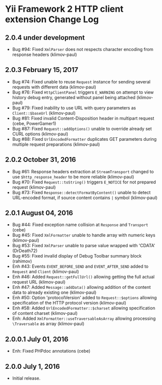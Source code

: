 Yii Framework 2 HTTP client extension Change Log
================================================

2.0.4 under development
-----------------------

- Bug #94: Fixed `XmlParser` does not respects character encoding from response headers (klimov-paul)


2.0.3 February 15, 2017
-----------------------

- Bug #74: Fixed unable to reuse `Request` instance for sending several requests with different data (klimov-paul)
- Bug #76: Fixed `HttpClientPanel` triggers `E_WARNING` on attempt to view history debug entry, generated without panel being attached (klimov-paul)
- Bug #79: Fixed inability to use URL with query parameters as `Client::$baseUrl` (klimov-paul)
- Bug #81: Fixed invalid Content-Disposition header in multipart request (cebe, PowerGamer1)
- Bug #87: Fixed `Request::addOptions()` unable to override already set CURL options (klimov-paul)
- Bug #88: Fixed `UrlEncodedFormatter` duplicates GET parameters during multiple request preparations (klimov-paul)


2.0.2 October 31, 2016
----------------------

- Bug #61: Response headers extraction at `StreamTransport` changed to use `$http_response_header` to be more reliable (klimov-paul)
- Bug #70: Fixed `Request::toString()` triggers `E_NOTICE` for not prepared request (klimov-paul)
- Bug #73: Fixed `Response::detectFormatByContent()` unable to detect URL-encoded format, if source content contains `|` symbol (klimov-paul)


2.0.1 August 04, 2016
---------------------

- Bug #44: Fixed exception name collision at `Response` and `Transport` (cebe)
- Bug #45: Fixed `XmlFormatter` unable to handle array with numeric keys (klimov-paul)
- Bug #53: Fixed `XmlParser` unable to parse value wrapped with 'CDATA' (DrDeath72)
- Bug #55: Fixed invalid display of Debug Toolbar summary block (rahimov)
- Enh #43: Events `EVENT_BEFORE_SEND` and `EVENT_AFTER_SEND` added to `Request` and `Client` (klimov-paul)
- Enh #46: Added `Request::getFullUrl()` allowing getting the full actual request URL (klimov-paul)
- Enh #47: Added `Message::addData()` allowing addition of the content data to already existing one (klimov-paul)
- Enh #50: Option 'protocolVersion' added to `Request::$options` allowing specification of the HTTP protocol version (klimov-paul)
- Enh #58: Added `UrlEncodedFormatter::$charset` allowing specification of content charset (klimov-paul)
- Enh: Added `XmlFormatter::useTraversableAsArray` allowing processing `\Traversable` as array (klimov-paul)


2.0.0.1 July 01, 2016
---------------------

- Enh: Fixed PHPdoc annotations (cebe)


2.0.0 July 1, 2016
------------------

- Initial release.
